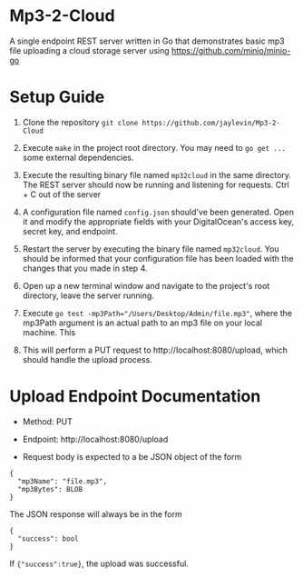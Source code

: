 # Mp3-2-Cloud
A single endpoint REST server written in Go that demonstrates basic mp3 file uploading a cloud storage server using https://github.com/minio/minio-go

# Setup Guide
1) Clone the repository
`git clone https://github.com/jaylevin/Mp3-2-Cloud`

2) Execute `make` in the project root directory. You may need to `go get ...` some external dependencies.

3) Execute the resulting binary file named `mp32cloud` in the same directory. The REST server should now be running and listening for requests. Ctrl + C out of the server

4) A configuration file named `config.json` should've been generated. Open it and modify the appropriate fields with your DigitalOcean's access key, secret key, and endpoint.

5) Restart the server by executing the binary file named `mp32cloud`. You should be informed that your configuration file has been loaded with the changes that you made in step 4.

6) Open up a new terminal window and navigate to the project's root directory, leave the server running.

7) Execute `go test -mp3Path="/Users/Desktop/Admin/file.mp3"`, where the mp3Path argument is an actual path to an mp3 file on your local machine. This

8) This will perform a PUT request to http://localhost:8080/upload, which should handle the upload process.



# Upload Endpoint Documentation
* Method: PUT 

* Endpoint: http://localhost:8080/upload

* Request body is expected to a be JSON object of the form
```
{
  "mp3Name": "file.mp3",
  "mp3Bytes": BLOB
}
```

The JSON response will always be in the form
```
{
  "success": bool
}
```
If `{"success":true}`, the upload was successful.
